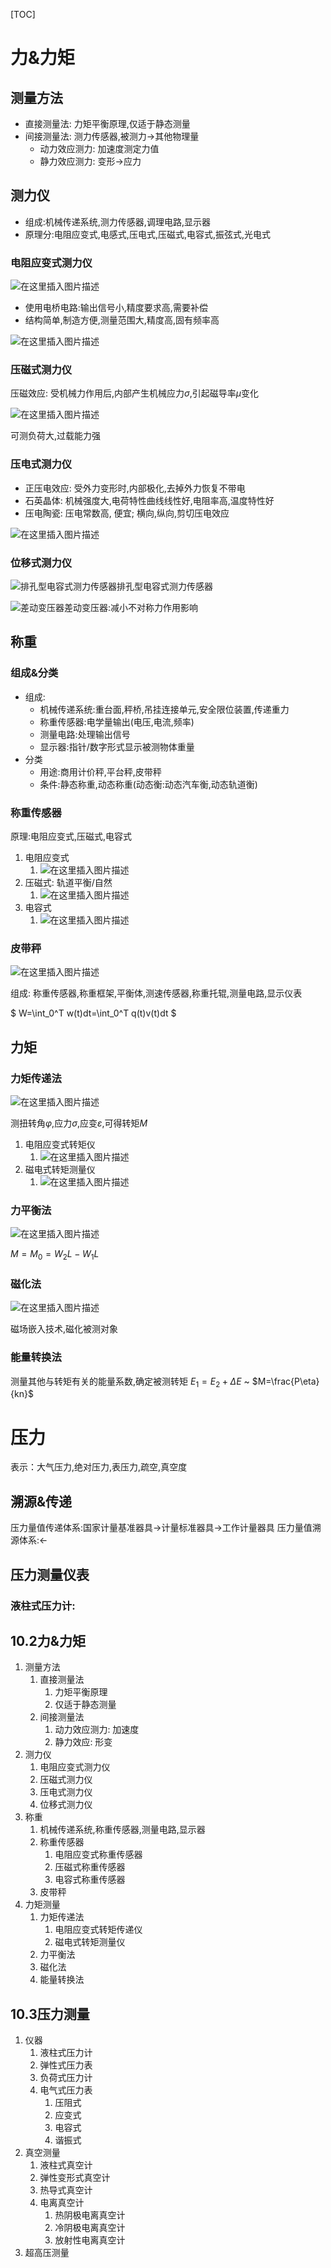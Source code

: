 [TOC]

# 力&力矩

## 测量方法

- 直接测量法: 力矩平衡原理,仅适于静态测量
- 间接测量法: 测力传感器,被测力->其他物理量
  - 动力效应测力: 加速度测定力值
  - 静力效应测力: 变形->应力

## 测力仪

- 组成:机械传递系统,测力传感器,调理电路,显示器
- 原理分:电阻应变式,电感式,压电式,压磁式,电容式,振弦式,光电式

### 电阻应变式测力仪

![在这里插入图片描述](https://img-blog.csdnimg.cn/bfe47b0ce7d44180b15b33740eb41d4c.png)

- 使用电桥电路:输出信号小,精度要求高,需要补偿
- 结构简单,制造方便,测量范围大,精度高,固有频率高

![在这里插入图片描述](https://img-blog.csdnimg.cn/4c9f66e220d840839aebc1ed48f4262e.png)

### 压磁式测力仪

压磁效应: 受机械力作用后,内部产生机械应力$\sigma$,引起磁导率$\mu$变化

![在这里插入图片描述](https://img-blog.csdnimg.cn/5fe6fcab8392467493a05ff03d8f32fd.png)

可测负荷大,过载能力强

### 压电式测力仪

- 正压电效应: 受外力变形时,内部极化,去掉外力恢复不带电
- 石英晶体: 机械强度大,电荷特性曲线线性好,电阻率高,温度特性好
- 压电陶瓷: 压电常数高, 便宜; 横向,纵向,剪切压电效应

![在这里插入图片描述](https://img-blog.csdnimg.cn/b80fd2c7fed24e6b8e089298a93e554a.png)

### 位移式测力仪

![排孔型电容式测力传感器](https://img-blog.csdnimg.cn/9d443fb56a45414d8b08bdb433caee22.png)排孔型电容式测力传感器

![差动变压器](https://img-blog.csdnimg.cn/2163d0bb0c3047ad930860a246ef761c.png)差动变压器:减小不对称力作用影响

## 称重

### 组成&分类

- 组成:
  - 机械传递系统:重台面,秤桥,吊挂连接单元,安全限位装置,传递重力
  - 称重传感器:电学量输出(电压,电流,频率)
  - 测量电路:处理输出信号
  - 显示器:指针/数字形式显示被测物体重量
- 分类
  - 用途:商用计价秤,平台秤,皮带秤
  - 条件:静态称重,动态称重(动态衡:动态汽车衡,动态轨道衡)

### 称重传感器

原理:电阻应变式,压磁式,电容式

1. 电阻应变式
   1. ![在这里插入图片描述](https://img-blog.csdnimg.cn/4401cdcb211849a79e3082676996a145.png)
2. 压磁式: 轨道平衡/自然
   1. ![在这里插入图片描述](https://img-blog.csdnimg.cn/632223c282144b5caf575d05a1f17bd5.png)
3. 电容式
   1. ![在这里插入图片描述](https://img-blog.csdnimg.cn/4fe838e0387843b5ba08e0ff58e5d2b3.png)

### 皮带秤

![在这里插入图片描述](https://img-blog.csdnimg.cn/e81bcf69f29645738d7a08069c61b253.png)

组成: 称重传感器,称重框架,平衡体,测速传感器,称重托辊,测量电路,显示仪表

$ W=\int_0^T w(t)dt=\int_0^T q(t)v(t)dt $

## 力矩

### 力矩传递法

![在这里插入图片描述](https://img-blog.csdnimg.cn/fd3028b91e17422d82f933a972ddd1a2.png)

测扭转角$\varphi$,应力$\sigma$,应变$\varepsilon$,可得转矩$M$

1. 电阻应变式转矩仪
   1. ![在这里插入图片描述](https://img-blog.csdnimg.cn/2bb00e57702b4e3dbefb0463b4375f3a.png)
2. 磁电式转矩测量仪
   1. ![在这里插入图片描述](https://img-blog.csdnimg.cn/74d6cba3e072452c90aae0d3613fd11f.png)

### 力平衡法

![在这里插入图片描述](https://img-blog.csdnimg.cn/f507f12b7c5b45368319d8b2fdbcf20a.png)

$M=M_0=W_2L-W_1L$

### 磁化法

![在这里插入图片描述](https://img-blog.csdnimg.cn/8a98d6fff4c44767b96097c1be30e099.png)

磁场嵌入技术,磁化被测对象

### 能量转换法

测量其他与转矩有关的能量系数,确定被测转矩 $E_1=E_2+\Delta E$ ~ $M=\frac{P\eta}{kn}$

# 压力

表示：大气压力,绝对压力,表压力,疏空,真空度

## 溯源&传递

压力量值传递体系:国家计量基准器具->计量标准器具->工作计量器具
压力量值溯源体系:<-

## 压力测量仪表

### 液柱式压力计:

## 10.2力&力矩

1. 测量方法
   1. 直接测量法 
      1. 力矩平衡原理
      2. 仅适于静态测量
   2. 间接测量法
      1. 动力效应测力: 加速度
      2. 静力效应: 形变
2. 测力仪
   1. 电阻应变式测力仪
   2. 压磁式测力仪
   3. 压电式测力仪
   4. 位移式测力仪
3. 称重
   1. 机械传递系统,称重传感器,测量电路,显示器
   2. 称重传感器
      1. 电阻应变式称重传感器
      2. 压磁式称重传感器
      3. 电容式称重传感器
   3. 皮带秤
4. 力矩测量
   1. 力矩传递法
      1. 电阻应变式转矩传递仪
      2. 磁电式转矩测量仪
   2. 力平衡法
   3. 磁化法
   4. 能量转换法

## 10.3压力测量

1. 仪器
   1. 液柱式压力计
   2. 弹性式压力表
   3. 负荷式压力计
   4. 电气式压力表
      1. 压阻式
      2. 应变式
      3. 电容式
      4. 谐振式
2. 真空测量
   1. 液柱式真空计
   2. 弹性变形式真空计
   3. 热导式真空计
   4. 电离真空计
      1. 热阴极电离真空计
      2. 冷阴极电离真空计
      3. 放射性电离真空计
3. 超高压测量